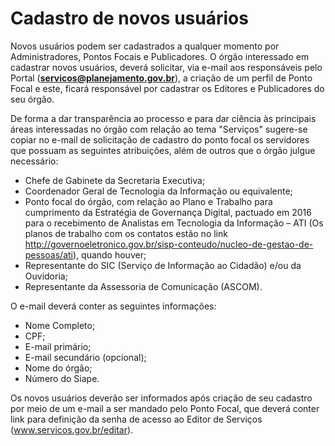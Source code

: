 # Cadastro de novos usuários

Novos usuários podem ser cadastrados a qualquer momento por Administradores,  Pontos Focais e Publicadores. O órgão interessado em cadastrar novos usuários, deverá solicitar, via e-mail aos responsáveis pelo Portal (**servicos@planejamento.gov.br**), a criação de um perfil de Ponto Focal e este, ficará responsável por cadastrar os Editores e Publicadores do seu órgão. 

De forma a dar transparência ao processo e para dar ciência às principais áreas interessadas no órgão com relação ao tema "Serviços" sugere-se copiar no e-mail de solicitação de cadastro do ponto focal os servidores que possuam as seguintes atribuições, além de outros que o órgão julgue necessário:

* Chefe de Gabinete da Secretaria Executiva;
* Coordenador Geral de Tecnologia da Informação ou equivalente;
* Ponto focal do órgão, com relação ao Plano e Trabalho para cumprimento da Estratégia de Governança Digital, pactuado em 2016 para o recebimento de Analistas em Tecnologia da Informação – ATI (Os planos de trabalho com os contatos estão no link http://governoeletronico.gov.br/sisp-conteudo/nucleo-de-gestao-de-pessoas/ati), quando houver;
* Representante do SIC (Serviço de Informação ao Cidadão) e/ou da Ouvidoria;
* Representante da Assessoria de Comunicação (ASCOM).

O e-mail deverá conter as seguintes informações:

* Nome Completo;
* CPF;
* E-mail primário;
* E-mail secundário (opcional);
* Nome do órgão;
* Número do Siape.

Os novos usuários deverão ser informados após criação de seu cadastro por meio de um e-mail a ser mandado pelo Ponto Focal, que deverá conter link para definição da senha de acesso ao Editor de Serviços (www.servicos.gov.br/editar).